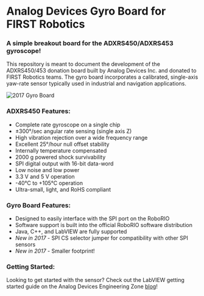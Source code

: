 # Analog Devices Gyro Board for FIRST Robotics
### A simple breakout board for the ADXRS450/ADXRS453 gyroscope!

This repository is meant to document the development of the ADXRS450/453 donation board built by Analog Devices Inc. and donated to FIRST Robotics teams. The gyro board incorporates a calibrated, single-axis yaw-rate sensor typically used in industrial and navigation applications. 

![2017 Gyro Board](https://raw.githubusercontent.com/juchong/Analog-Devices-Gyro-Board/master/Documentation/2017/am-3555-2.jpg )

### ADXRS450 Features:

- Complete rate gyroscope on a single chip
- ±300°/sec angular rate sensing (single axis Z)
- High vibration rejection over a wide frequency range
- Excellent 25°/hour null offset stability
- Internally temperature compensated
- 2000 g powered shock survivability
- SPI digital output with 16-bit data-word
- Low noise and low power
- 3.3 V and 5 V operation
- -40°C to +105°C operation
- Ultra-small, light, and RoHS compliant

### Gyro Board Features:

- Designed to easily interface with the SPI port on the RoboRIO
- Software support is built into the official RoboRIO software distribution 
- Java, C++, and LabVIEW are fully supported
- *New in 2017* - SPI CS selector jumper for compatibility with other SPI sensors
- *New in 2017* - Smaller footprint!

### Getting Started:

Looking to get started with the sensor? Check out the LabVIEW getting started guide on the Analog Devices Engineering Zone [blog](https://ez.analog.com/blogs/engineeringmind/2017/01/18/using-the-first-gyro-board-in-frc-labview)!
